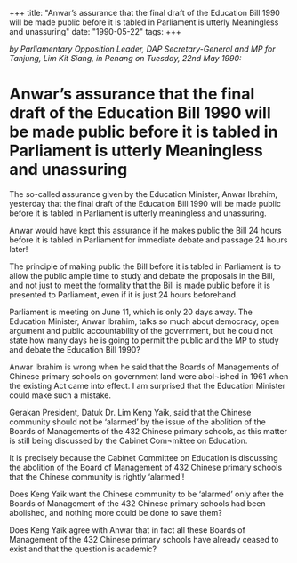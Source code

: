 +++ 
title: "Anwar’s assurance that the final draft of the Education Bill 1990 will be made public before it is tabled in Parliament is utterly Meaningless and unassuring"
date: "1990-05-22"
tags:
+++

_by Parliamentary Opposition Leader, DAP Secretary-General and MP for Tanjung, Lim Kit Siang, in Penang on Tuesday, 22nd May 1990:_

# Anwar’s assurance that the final draft of the Education Bill 1990 will be made public before it is tabled in Parliament is utterly Meaningless and unassuring

The so-called assurance given by the Education Minister, Anwar Ibrahim, yesterday that the final draft of the Education Bill 1990 will be made public before it is tabled in Parliament is utterly meaningless and unassuring.</u>

Anwar would have kept this assurance if he makes public the Bill 24 hours before it is tabled in Parliament for immediate debate and passage 24 hours later!

The principle of making public the Bill before it is tabled in Parliament is to allow the public ample time to study and debate the proposals in the Bill, and not just to meet the formality that the Bill is made public before it is presented to Parliament, even if it is just 24 hours beforehand.

Parliament is meeting on June 11, which is only 20 days away. The Education Minister, Anwar Ibrahim, talks so much about democracy, open argument and public accountability of the government, but he could not state how many days he is going to permit the public and the MP to study and debate the Education Bill 1990?

Anwar Ibrahim is wrong when he said that the Boards of Managements of Chinese primary schools on government land were abol¬ished in 1961 when the existing Act came into effect. I am surprised that the Education Minister could make such a mistake.

Gerakan President, Datuk Dr. Lim Keng Yaik, said that the Chinese community should not be ‘alarmed’ by the issue of the abolition of the Boards of Managements of the 432 Chinese primary schools, as this matter is still being discussed by the Cabinet Com¬mittee on Education.

It is precisely because the Cabinet Committee on Education is discussing the abolition of the Board of Management of 432 Chinese primary schools that the Chinese community is rightly ‘alarmed’!

Does Keng Yaik want the Chinese community to be ‘alarmed’ only after the Boards of Management of the 432 Chinese primary schools had been abolished, and nothing more could be done to save them?

Does Keng Yaik agree with Anwar that in fact all these Boards of Management of the 432 Chinese primary schools have already ceased to exist and that the question is academic?
 
